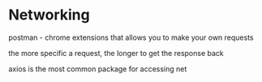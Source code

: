 # Networking

postman - chrome extensions that allows you to make your own requests

the more specific a request, the longer to get the response back

axios is the most common package for accessing net

